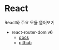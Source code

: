 # React

React와 주요 모듈 뜯어보기

- react-router-dom v6
  - [docs](https://reactrouter.com/en/main)
  - [github](https://github.com/remix-run/react-router)
